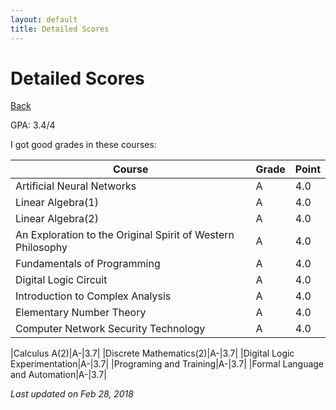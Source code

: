```yaml
---
layout: default
title: Detailed Scores
---
```


# Detailed Scores

[Back](.)

GPA: 3.4/4

I got good grades in these courses:

|Course|Grade|Point|
|-|-|-|
|Artificial Neural Networks|A|4.0|
|Linear Algebra(1)|A|4.0|
|Linear Algebra(2)|A|4.0|
|An Exploration to the Original Spirit of Western Philosophy|A|4.0|
|Fundamentals of Programming|A|4.0|
|Digital Logic Circuit|A|4.0|
|Introduction to Complex Analysis|A|4.0|
|Elementary Number Theory|A|4.0|
|Computer Network Security Technology|A|4.0|

|Calculus A(2)|A-|3.7|
|Discrete Mathematics(2)|A-|3.7|
|Digital Logic Experimentation|A-|3.7|
|Programing and Training|A-|3.7|
|Formal Language and Automation|A-|3.7|

*Last updated on Feb 28, 2018*

